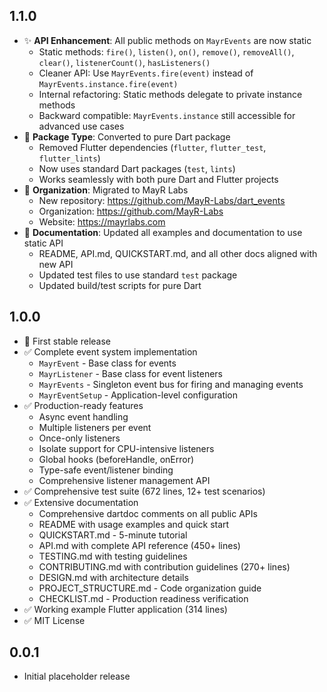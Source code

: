 ## 1.1.0

- ✨ **API Enhancement**: All public methods on `MayrEvents` are now static
  - Static methods: `fire()`, `listen()`, `on()`, `remove()`, `removeAll()`, `clear()`, `listenerCount()`, `hasListeners()`
  - Cleaner API: Use `MayrEvents.fire(event)` instead of `MayrEvents.instance.fire(event)`
  - Internal refactoring: Static methods delegate to private instance methods
  - Backward compatible: `MayrEvents.instance` still accessible for advanced use cases
- 🔄 **Package Type**: Converted to pure Dart package
  - Removed Flutter dependencies (`flutter`, `flutter_test`, `flutter_lints`)
  - Now uses standard Dart packages (`test`, `lints`)
  - Works seamlessly with both pure Dart and Flutter projects
- 🏢 **Organization**: Migrated to MayR Labs
  - New repository: https://github.com/MayR-Labs/dart_events
  - Organization: https://github.com/MayR-Labs
  - Website: https://mayrlabs.com
- 📝 **Documentation**: Updated all examples and documentation to use static API
  - README, API.md, QUICKSTART.md, and all other docs aligned with new API
  - Updated test files to use standard `test` package
  - Updated build/test scripts for pure Dart

## 1.0.0

- 🎉 First stable release
- ✅ Complete event system implementation
  - `MayrEvent` - Base class for events
  - `MayrListener` - Base class for event listeners
  - `MayrEvents` - Singleton event bus for firing and managing events
  - `MayrEventSetup` - Application-level configuration
- ✅ Production-ready features
  - Async event handling
  - Multiple listeners per event
  - Once-only listeners
  - Isolate support for CPU-intensive listeners
  - Global hooks (beforeHandle, onError)
  - Type-safe event/listener binding
  - Comprehensive listener management API
- ✅ Comprehensive test suite (672 lines, 12+ test scenarios)
- ✅ Extensive documentation
  - Comprehensive dartdoc comments on all public APIs
  - README with usage examples and quick start
  - QUICKSTART.md - 5-minute tutorial
  - API.md with complete API reference (450+ lines)
  - TESTING.md with testing guidelines
  - CONTRIBUTING.md with contribution guidelines (270+ lines)
  - DESIGN.md with architecture details
  - PROJECT_STRUCTURE.md - Code organization guide
  - CHECKLIST.md - Production readiness verification
- ✅ Working example Flutter application (314 lines)
- ✅ MIT License

## 0.0.1

- Initial placeholder release
